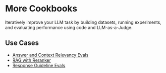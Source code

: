 # More Cookbooks

Iteratively improve your LLM task by building datasets, running experiments, and evaluating performance using code and LLM-as-a-Judge.

## Use Cases

* [Answer and Context Relevancy Evals](https://colab.research.google.com/github/Arize-ai/phoenix/blob/main/tutorials/experiments/llama-index/answer_and_context_relevancy.ipynb)
* [RAG with Reranker](https://colab.research.google.com/github/Arize-ai/phoenix/blob/main/tutorials/experiments/run_experiments_with_llama_index.ipynb)
* [Response Guideline Evals](https://colab.research.google.com/github/Arize-ai/phoenix/blob/main/tutorials/experiments/llama-index/guideline_eval.ipynb)
